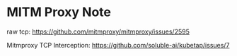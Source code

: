 # MITM Proxy Note

raw tcp: <https://github.com/mitmproxy/mitmproxy/issues/2595>

Mitmproxy TCP Interception: <https://github.com/soluble-ai/kubetap/issues/7>